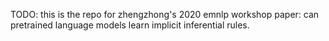 TODO: this is the repo for zhengzhong's 2020 emnlp workshop paper: can pretrained language models learn implicit inferential rules. 

